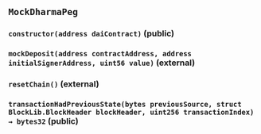 ## `MockDharmaPeg`

### `constructor(address daiContract)` (public)

### `mockDeposit(address contractAddress, address initialSignerAddress, uint56 value)` (external)

### `resetChain()` (external)

### `transactionHadPreviousState(bytes previousSource, struct BlockLib.BlockHeader blockHeader, uint256 transactionIndex) → bytes32` (public)
